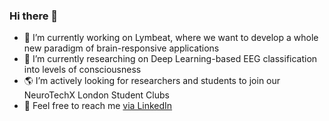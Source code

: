 ### Hi there 👋

<!-- **Ale-xis/Ale-xis** is a ✨ _special_ ✨ repository because its `README.md` (this file) appears on your GitHub profile. -->

- 🧠 I’m currently working on Lymbeat, where we want to develop a whole new paradigm of brain-responsive applications
- 🔬 I’m currently researching on Deep Learning-based EEG classification into levels of consciousness
- 🌎 I’m actively looking for researchers and students to join our NeuroTechX London Student Clubs
- 💬 Feel free to reach me [via LinkedIn](https://www.linkedin.com/in/alexispomares/)
